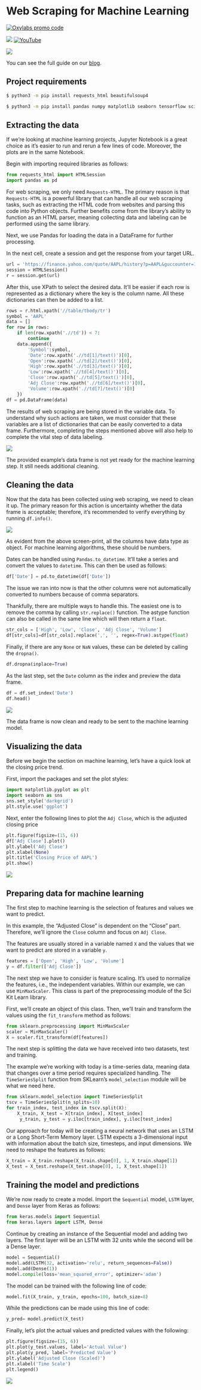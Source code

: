 # Web Scraping for Machine Learning

[![Oxylabs promo code](https://raw.githubusercontent.com/oxylabs/product-integrations/refs/heads/master/Affiliate-Universal-1090x275.png)](https://oxylabs.io/pages/gitoxy?utm_source=877&utm_medium=affiliate&groupid=877&utm_content=web-scraping-machine-learning-github&transaction_id=102f49063ab94276ae8f116d224b67)

[![](https://dcbadge.limes.pink/api/server/Pds3gBmKMH?style=for-the-badge&theme=discord)](https://discord.gg/Pds3gBmKMH) [![YouTube](https://img.shields.io/badge/YouTube-Oxylabs-red?style=for-the-badge&logo=youtube&logoColor=white)](https://www.youtube.com/@oxylabs)

[![](https://dcbadge.vercel.app/api/server/eWsVUJrnG5)](https://discord.gg/GbxmdGhZjq)

You can see the full guide on our [blog](https://oxylabs.io/blog/web-scraping-for-machine-learning).

## Project requirements

```bash
$ python3 -m pip install requests_html beautifulsoup4
```

```bash
$ python3 -m pip install pandas numpy matplotlib seaborn tensorflow scikit-learn keras
```

## Extracting the data

If we’re looking at machine learning projects, Jupyter Notebook is a great choice as it’s easier to run and rerun a few lines of code. Moreover, the plots are in the same Notebook.

Begin with importing required libraries as follows:

```python
from requests_html import HTMLSession
import pandas as pd
```

For web scraping, we only need `Requests-HTML`. The primary reason is that `Requests-HTML` is a powerful library that can handle all our web scraping tasks, such as extracting the HTML code from websites and parsing this code into Python objects. Further benefits come from the library’s ability to function as an HTML parser, meaning collecting data and labeling can be performed using the same library. 

Next, we use Pandas for loading the data in a DataFrame for further processing.

In the next cell, create a session and get the response from your target URL.

```python
url = 'https://finance.yahoo.com/quote/AAPL/history?p=AAPL&guccounter=1&period1=1556113078&period2=1713965616'
session = HTMLSession()
r = session.get(url)
```

After this, use XPath to select the desired data. It’ll be easier if each row is represented as a dictionary where the key is the column name. All these dictionaries can then be added to a list.

```python
rows = r.html.xpath('//table/tbody/tr')
symbol = 'AAPL'
data = []
for row in rows:
    if len(row.xpath('.//td')) < 7:
        continue
    data.append({
        'Symbol':symbol,
        'Date':row.xpath('.//td[1]/text()')[0],
        'Open':row.xpath('.//td[2]/text()')[0],
        'High':row.xpath('.//td[3]/text()')[0],
        'Low':row.xpath('.//td[4]/text()')[0],
        'Close':row.xpath('.//td[5]/text()')[0],
        'Adj Close':row.xpath('.//td[6]/text()')[0],
        'Volume':row.xpath('.//td[7]/text()')[0]
    }) 
df = pd.DataFrame(data)
```

The results of web scraping are being stored in the variable data. To understand why such actions are taken, we must consider that these variables are a list of dictionaries that can be easily converted to a data frame. Furthermore, completing the steps mentioned above will also help to complete the vital step of data labeling.

![](https://images.prismic.io/oxylabs-sm/OGFjNzk2M2YtN2FlOS00YWY2LWFiMzEtOTM2YTBkMGZjYmM5_initial_dataframe.png?auto=compress,format&rect=0,0,2237,498&w=2237&h=498&fm=webp&dpr=2&q=50)

The provided example’s data frame is not yet ready for the machine learning step. It still needs additional cleaning.

## Cleaning the data

Now that the data has been collected using web scraping, we need to clean it up. The primary reason for this action is uncertainty whether the data frame is acceptable; therefore, it’s recommended to verify everything by running `df.info()`.

![](https://images.prismic.io/oxylabs-sm/NmZiMzFkNjctYmE2MS00YTc5LWE3ZTQtOWU5YzBmNTZkZWZj_df_info.png?auto=compress,format&rect=0,0,2240,649&w=2240&h=649&fm=webp&dpr=2&q=50)

As evident from the above screen-print, all the columns have data type as object. For machine learning algorithms, these should be numbers.

Dates can be handled using `Pandas.to_datetime`. It’ll take a series and convert the values to `datetime`. This can then be used as follows:

```python
df['Date'] = pd.to_datetime(df['Date'])
```

The issue we ran into now is that the other columns were not automatically converted to numbers because of comma separators. 

Thankfully, there are multiple ways to handle this. The easiest one is to remove the comma by calling `str.replace()` function. The astype function can also be called in the same line which will then return a `float`.

```python
str_cols = ['High', 'Low', 'Close', 'Adj Close', 'Volume']
df[str_cols]=df[str_cols].replace(',', '', regex=True).astype(float)
```

Finally, if there are any `None` or `NaN` values, these can be deleted by calling the `dropna()`.

```python
df.dropna(inplace=True)
```

As the last step, set the `Date` column as the index and preview the data frame.

```python
df = df.set_index('Date')
df.head()
```

![](https://images.prismic.io/oxylabs-sm/ZmY1ODUxYzUtZGY0Yy00M2M0LWIzNzUtODhkYjBhYjQwMWJl_clean_dataframe.png?auto=compress,format&rect=0,0,2242,541&w=2242&h=541&fm=webp&dpr=2&q=50)

The data frame is now clean and ready to be sent to the machine learning model.

## Visualizing the data

Before we begin the section on machine learning, let’s have a quick look at the closing price trend.

First, import the packages and set the plot styles:

```python
import matplotlib.pyplot as plt
import seaborn as sns
sns.set_style('darkgrid')
plt.style.use('ggplot')
```

Next, enter the following lines to plot the `Adj Close`, which is the adjusted closing price

```python
plt.figure(figsize=(15, 6))
df['Adj Close'].plot()
plt.ylabel('Adj Close')
plt.xlabel(None)
plt.title('Closing Price of AAPL')
plt.show()
```

![](https://images.prismic.io/oxylabs-sm/NTA2ZGQxZmUtNWZkMi00ODQzLTljMTAtMGUyNTEyZGJiZGZj_closing_price_aapl.png?auto=compress,format&rect=0,0,889,351&w=889&h=351&fm=webp&dpr=2&q=50)

## Preparing data for machine learning

The first step to machine learning is the selection of features and values we want to predict. 

In this example, the “Adjusted Close” is dependent on the “Close” part. Therefore, we’ll ignore the `Close` column and focus on `Adj Close`.

The features are usually stored in a variable named `X` and the values that we want to predict are stored in a variable `y`.

```python
features = ['Open', 'High', 'Low', 'Volume']
y = df.filter(['Adj Close'])
```

The next step we have to consider is feature scaling. It’s used to normalize the features, i.e., the independent variables. Within our example, we can use `MinMaxScaler`. This class is part of the preprocessing module of the Sci Kit Learn library.

First, we’ll create an object of this class. Then, we’ll train and transform the values using the `fit_transform` method as follows:

```python
from sklearn.preprocessing import MinMaxScaler
scaler = MinMaxScaler()
X = scaler.fit_transform(df[features])
```

The next step is splitting the data we have received into two datasets, test and training.

The example we’re working with today is a time-series data, meaning data that changes over a time period requires specialized handling. The `TimeSeriesSplit` function from SKLearn’s `model_selection` module will be what we need here.

```python
from sklearn.model_selection import TimeSeriesSplit
tscv = TimeSeriesSplit(n_splits=10) 
for train_index, test_index in tscv.split(X):
    X_train, X_test = X[train_index], X[test_index]
     y_train, y_test = y.iloc[train_index], y.iloc[test_index]
```

Our approach for today will be creating a neural network that uses an LSTM or a Long Short-Term Memory layer. LSTM expects a 3-dimensional input with information about the batch size, timesteps, and input dimensions. We need to reshape the features as follows:

```python
X_train = X_train.reshape(X_train.shape[0], 1, X_train.shape[1])
X_test = X_test.reshape(X_test.shape[0], 1, X_test.shape[1])
```

## Training the model and predictions
We’re now ready to create a model. Import the `Sequential` model, `LSTM` layer, and `Dense` layer from Keras as follows:

```python
from keras.models import Sequential
from keras.layers import LSTM, Dense
```

Continue by creating an instance of the Sequential model and adding two layers. The first layer will be an LSTM with 32 units while the second will be a Dense layer.

```python
model = Sequential()
model.add(LSTM(32, activation='relu', return_sequences=False))
model.add(Dense(1))
model.compile(loss='mean_squared_error', optimizer='adam')
```

The model can be trained with the following line of code:

```python
model.fit(X_train, y_train, epochs=100, batch_size=8)
```

While the predictions can be made using this line of code:

```python
y_pred= model.predict(X_test)
```

Finally, let’s plot the actual values and predicted values with the following:

```python
plt.figure(figsize=(15, 6))
plt.plot(y_test.values, label='Actual Value')
plt.plot(y_pred, label='Predicted Value')
plt.ylabel('Adjusted Close (Scaled)')
plt.xlabel('Time Scale')
plt.legend()
```

![](https://images.prismic.io/oxylabs-sm/NTE5ZGFkMDUtN2U4Ni00ZmZjLTkwNDEtNjYxYzZmY2NkZjhl_predictions.png?auto=compress,format&rect=0,0,889,370&w=889&h=370&fm=webp&dpr=2&q=50)
